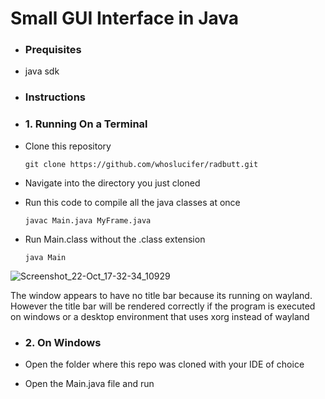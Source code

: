# Small GUI Interface in Java

- ### Prequisites
  
- java sdk

- ### Instructions
  
- ### 1. Running On a Terminal
  
- Clone this repository

      git clone https://github.com/whoslucifer/radbutt.git

- Navigate into the directory you just cloned

- Run this code to compile all the java classes at once

      javac Main.java MyFrame.java    

- Run Main.class without the .class extension

      java Main
  
![Screenshot_22-Oct_17-32-34_10929](https://github.com/user-attachments/assets/12b740b0-acd1-4a4f-aa66-5a7b51ac2d48)

The window appears to have no title bar because its running on wayland. However the title bar will be rendered correctly if the program is executed on windows or a desktop environment that uses xorg instead of wayland


- ### 2. On Windows

- Open the folder where this repo was cloned with your IDE of choice
  
- Open the Main.java file and run

  
       
 
 
